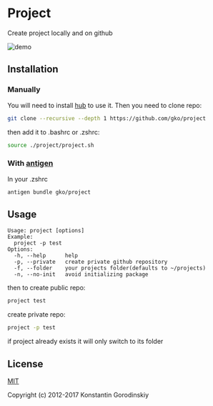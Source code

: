 # Project 

Create project locally and on github

![demo](https://github.com/gko/project/raw/master/demo.gif)

## Installation

### Manually

You will need to install [hub](https://github.com/github/hub) to use it.
Then you need to clone repo:

```bash
git clone --recursive --depth 1 https://github.com/gko/project
```
then add it to .bashrc or .zshrc:
```bash
source ./project/project.sh
```

### With [antigen](https://github.com/zsh-users/antigen)

In your .zshrc
```sh
antigen bundle gko/project
```

## Usage
```
Usage: project [options]
Example:
  project -p test
Options:
  -h, --help      help
  -p, --private   create private github repository
  -f, --folder    your projects folder(defaults to ~/projects)
  -n, --no-init   avoid initializing package
```

then to create public repo:
```bash
project test
```

create private repo:
```bash
project -p test
```

if project already exists it will only switch to its folder

## License

[MIT](http://opensource.org/licenses/MIT)

Copyright (c) 2012-2017 Konstantin Gorodinskiy
